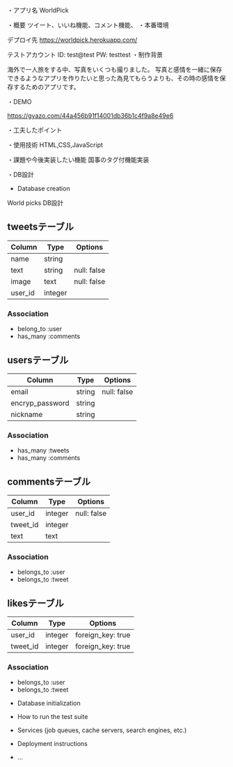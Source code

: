 ・アプリ名
WorldPick

・概要
ツイート、いいね機能、コメント機能、
・本番環境

デプロイ先
https://worldpick.herokuapp.com/

テストアカウント
ID: test@test
PW: testtest
・制作背景

海外で一人旅をする中、写真をいくつも撮りました。 写真と感情を一緒に保存できるようなアプリを作りたいと思った為見てもらうよりも、その時の感情を保存するためのアプリです。

・DEMO

https://gyazo.com/44a456b91f14001db36b1c4f9a8e49e6

・工夫したポイント

・使用技術
HTML,CSS,JavaScript

・課題や今後実装したい機能
国事のタグ付機能実装

・DB設計

* Database creation

World picks  DB設計
## tweetsテーブル
|Column|Type|Options|
|------|----|-------|
|name|string|
|text|string|null: false|
|image|text|null: false|
|user_id|integer|


### Association
- belong_to :user
- has_many :comments

## usersテーブル
|Column|Type|Options|
|------|----|-------|
|email|string|null: false|
|encryp_password|string|
|nickname|string|


### Association
- has_many :tweets
- has_many :comments

## commentsテーブル
|Column|Type|Options|
|------|----|-------|
|user_id|integer|null: false|
|tweet_id|integer|
|text|text|

### Association
- belongs_to :user
- belongs_to :tweet

## likesテーブル
|Column|Type|Options|
|------|----|-------|
|user_id|integer|foreign_key: true|
|tweet_id|integer|foreign_key: true|

### Association
- belongs_to :user
- belongs_to :tweet




* Database initialization

* How to run the test suite

* Services (job queues, cache servers, search engines, etc.)

* Deployment instructions

* ...

